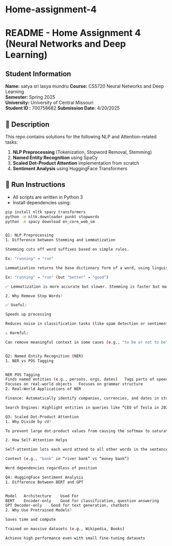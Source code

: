 # Home-assignment-4
# README - Home Assignment 4 (Neural Networks and Deep Learning)

## Student Information
**Name:** satya sri lasya mundru
**Course:** CS5720 Neural Networks and Deep Learning  
**Semester:** Spring 2025  
**University:** University of Central Missouri  
**Student ID :** 700758682
**Submission Date:** 4/20/2025

## 🔧 Description

This repo contains solutions for the following NLP and Attention-related tasks:

1. **NLP Preprocessing** (Tokenization, Stopword Removal, Stemming)
2. **Named Entity Recognition** using SpaCy
3. **Scaled Dot-Product Attention** implementation from scratch
4. **Sentiment Analysis** using HuggingFace Transformers

## 🚀 Run Instructions

- All scripts are written in Python 3
- Install dependencies using:

```bash
pip install nltk spacy transformers
python -m nltk.downloader punkt stopwords
python -m spacy download en_core_web_sm


Q1: NLP Preprocessing
1. Difference between Stemming and Lemmatization

Stemming cuts off word suffixes based on simple rules.

Ex: "running" → "run"

Lemmatization returns the base dictionary form of a word, using linguistic knowledge.

Ex: "running" → "run" (but "better" → "good")

✅ Lemmatization is more accurate but slower. Stemming is faster but may not return valid words.

2. Why Remove Stop Words?

✅ Useful:

Speeds up processing

Reduces noise in classification tasks (like spam detection or sentiment analysis)

⚠️ Harmful:

Can remove meaningful context in some cases (e.g., "to be or not to be" — all are stop words!)


Q2: Named Entity Recognition (NER)
1. NER vs POS Tagging


NER	POS Tagging
Finds named entities (e.g., persons, orgs, dates)	Tags parts of speech (noun, verb, etc.)
Focuses on real-world objects	Focuses on grammar structure
2. Real-World Applications of NER

Finance: Automatically identify companies, currencies, and dates in stock market news.

Search Engines: Highlight entities in queries like “CEO of Tesla in 2022”.

Q3: Scaled Dot-Product Attention
1. Why Divide by √d?

To prevent large dot-product values from causing the softmax to saturate, which would result in tiny gradients and hurt learning. Dividing by √d (where d = key size) keeps values well-scaled.

2. How Self-Attention Helps

Self-attention lets each word attend to all other words in the sentence — so the model can learn:

Context (e.g., "bank" in “river bank” vs “money bank”)

Word dependencies regardless of position

Q4: HuggingFace Sentiment Analysis
1. Difference Between BERT and GPT


Model	Architecture	Used For
BERT	Encoder-only	Good for classification, question answering
GPT	Decoder-only	Good for text generation, chatbots
2. Why Use Pretrained Models?

Saves time and compute

Trained on massive datasets (e.g., Wikipedia, Books)

Achieve high performance even with small fine-tuning datasets

